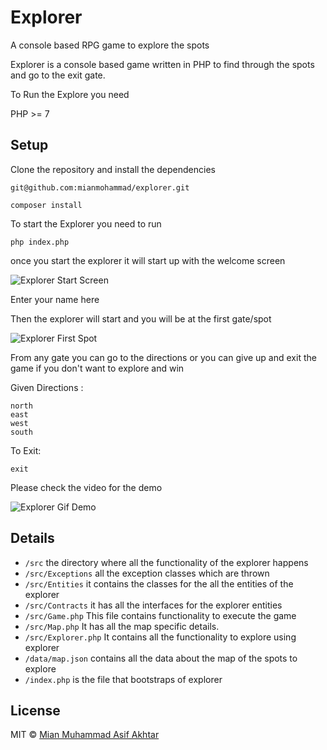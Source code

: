 # Explorer

A console based RPG game to explore the spots

Explorer is a console based game written in PHP to find through the spots and go to the exit gate.

To Run the Explore you need 

PHP >= 7

## Setup

Clone the repository and install the dependencies

```
git@github.com:mianmohammad/explorer.git
```

```
composer install
```

To start the Explorer you need to run 

```
php index.php
```

once you start the explorer it will start up with the welcome screen

![Explorer Start Screen](http://i.imgur.com/CgcCGK4.png)

Enter your name here

Then the explorer will start and you will be at the first gate/spot

![Explorer First Spot](http://i.imgur.com/b6yJPuJ.png)


From any gate you can go to the directions or you can give up and exit the game if you don't
want to explore and win

Given Directions :
```
north
east
west
south
```
To Exit:

```
exit
```

Please check the video for the demo 

![Explorer Gif Demo](https://media.giphy.com/media/26xBK4F2LPY27XJPq/giphy.gif "Explorer Gif Demo")

## Details

- `/src` the directory where all the functionality of the explorer happens
- `/src/Exceptions` all the exception classes which are thrown
- `/src/Entities` it contains the classes for the all the entities of the explorer
- `/src/Contracts` it has all the interfaces for the explorer entities
- `/src/Game.php` This file contains functionality to execute the game
- `/src/Map.php` It has all the map specific details.
- `/src/Explorer.php` It contains all the functionality to explore using explorer
- `/data/map.json` contains all the data about the map of the spots to explore
- `/index.php` is the file that bootstraps of explorer


## License
 
 MIT &copy; [Mian Muhammad Asif Akhtar](http://mianasif.info)
